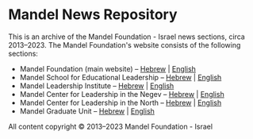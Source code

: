 # Mandel News Repository

This is an archive of the Mandel Foundation - Israel news sections, circa 2013–2023. The Mandel Foundation's website consists of the following sections:

* Mandel Foundation (main website) – [Hebrew](https://mandel-foundation-israel.github.io/news/mfi_he/) | [English](https://mandel-foundation-israel.github.io/news/mfi_en/)
* Mandel School for Educational Leadership – [Hebrew](https://mandel-foundation-israel.github.io/news/school_he/) | [English](https://mandel-foundation-israel.github.io/news/school_en/)
* Mandel Leadership Institute – [Hebrew](https://mandel-foundation-israel.github.io/news/institute_he/) | [English](https://mandel-foundation-israel.github.io/news/institute_en/)
* Mandel Center for Leadership in the Negev – [Hebrew](https://mandel-foundation-israel.github.io/news/negev_he/) | [English](https://mandel-foundation-israel.github.io/news/negev_en/)
* Mandel Center for Leadership in the North – [Hebrew](https://mandel-foundation-israel.github.io/news/north_he/) | [English](https://mandel-foundation-israel.github.io/news/north_en/)
* Mandel Graduate Unit – [Hebrew](https://mandel-foundation-israel.github.io/news/graduates_he/) | [English](https://mandel-foundation-israel.github.io/news/graduates_en/)

All content copyright © 2013–2023 Mandel Foundation - Israel
